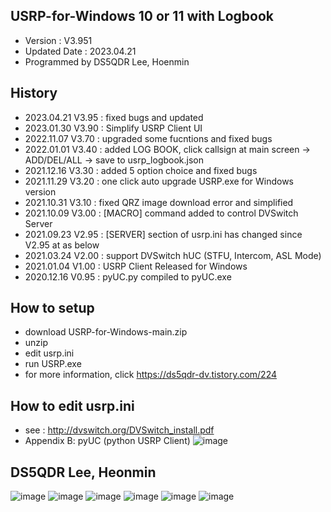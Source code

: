 ## USRP-for-Windows 10 or 11 with Logbook
- Version : V3.951
- Updated Date : 2023.04.21
- Programmed by DS5QDR Lee, Hoenmin


## History
- 2023.04.21 V3.95 : fixed bugs and updated
- 2023.01.30 V3.90 : Simplify USRP Client UI
- 2022.11.07 V3.70 : upgraded some fucntions and fixed bugs
- 2022.01.01 V3.40 : added LOG BOOK, click callsign at main screen -> ADD/DEL/ALL -> save to usrp_logbook.json
- 2021.12.16 V3.30 : added 5 option choice and fixed bugs
- 2021.11.29 V3.20 : one click auto upgrade USRP.exe for Windows version
- 2021.10.31 V3.10 : fixed QRZ image download error and simplified
- 2021.10.09 V3.00 : [MACRO] command added to control DVSwitch Server
- 2021.09.23 V2.95 : [SERVER] section of usrp.ini has changed since V2.95 at as below
- 2021.03.24 V2.00 : support DVSwitch hUC (STFU, Intercom, ASL Mode) 
- 2021.01.04 V1.00 : USRP Client Released for Windows
- 2020.12.16 V0.95 : pyUC.py compiled to pyUC.exe

## How to setup
- download USRP-for-Windows-main.zip
- unzip
- edit usrp.ini
- run USRP.exe
- for more information, click https://ds5qdr-dv.tistory.com/224

## How to edit usrp.ini
- see : http://dvswitch.org/DVSwitch_install.pdf
- Appendix B: pyUC (python USRP Client)
![image](https://user-images.githubusercontent.com/64110724/134375327-b36d3c95-b887-4ac5-82a7-c5c620e5acfe.png)


## DS5QDR Lee, Heonmin
![image](https://github.com/ds5qdr/USRP-for-Windows/assets/64110724/edb78a74-51c9-49bd-9e0e-0f9f846280ab)
![image](https://github.com/ds5qdr/USRP-for-Windows/assets/64110724/59a3d46e-6fad-4270-9db4-e26d648176fe)
![image](https://github.com/ds5qdr/USRP-for-Windows/assets/64110724/a2f02d1c-c895-4532-87b0-506f21e224d2)
![image](https://github.com/ds5qdr/USRP-for-Windows/assets/64110724/468ac13f-c708-4638-b61f-8180150e79a7)
![image](https://github.com/ds5qdr/USRP-for-Windows/assets/64110724/5ffef67b-294f-4482-a8d6-5c29e8456644)
![image](https://github.com/ds5qdr/USRP-for-Windows/assets/64110724/93e61204-2499-48a1-a6bc-9c2db027ed9f)
